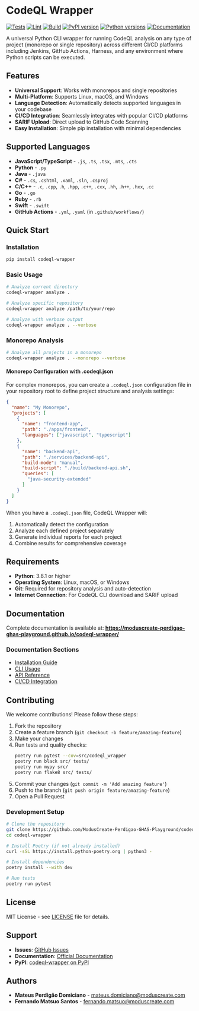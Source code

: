 # CodeQL Wrapper

[![Tests](https://github.com/ModusCreate-Perdigao-GHAS-Playground/codeql-wrapper/actions/workflows/test.yml/badge.svg)](https://github.com/ModusCreate-Perdigao-GHAS-Playground/codeql-wrapper/actions/workflows/test.yml)
[![Lint](https://github.com/ModusCreate-Perdigao-GHAS-Playground/codeql-wrapper/actions/workflows/lint.yml/badge.svg)](https://github.com/ModusCreate-Perdigao-GHAS-Playground/codeql-wrapper/actions/workflows/lint.yml)
[![Build](https://github.com/ModusCreate-Perdigao-GHAS-Playground/codeql-wrapper/actions/workflows/build.yml/badge.svg)](https://github.com/ModusCreate-Perdigao-GHAS-Playground/codeql-wrapper/actions/workflows/build.yml)
[![PyPI version](https://badge.fury.io/py/codeql-wrapper.svg)](https://badge.fury.io/py/codeql-wrapper)
[![Python versions](https://img.shields.io/pypi/pyversions/codeql-wrapper.svg)](https://pypi.org/project/codeql-wrapper/)
[![Documentation](https://img.shields.io/badge/docs-available-brightgreen.svg)](https://moduscreate-perdigao-ghas-playground.github.io/codeql-wrapper/)

A universal Python CLI wrapper for running CodeQL analysis on any type of project (monorepo or single repository) across different CI/CD platforms including Jenkins, GitHub Actions, Harness, and any environment where Python scripts can be executed.

## Features

- **Universal Support**: Works with monorepos and single repositories
- **Multi-Platform**: Supports Linux, macOS, and Windows
- **Language Detection**: Automatically detects supported languages in your codebase
- **CI/CD Integration**: Seamlessly integrates with popular CI/CD platforms
- **SARIF Upload**: Direct upload to GitHub Code Scanning
- **Easy Installation**: Simple pip installation with minimal dependencies

## Supported Languages

- **JavaScript/TypeScript** - `.js`, `.ts`, `.tsx`, `.mts`, `.cts`
- **Python** - `.py`
- **Java** - `.java`
- **C#** - `.cs`, `.cshtml`, `.xaml`, `.sln`, `.csproj`
- **C/C++** - `.c`, `.cpp`, `.h`, `.hpp`, `.c++`, `.cxx`, `.hh`, `.h++`, `.hxx`, `.cc`
- **Go** - `.go`
- **Ruby** - `.rb`
- **Swift** - `.swift`
- **GitHub Actions** - `.yml`, `.yaml` (in `.github/workflows/`)

## Quick Start

### Installation

```bash
pip install codeql-wrapper
```

### Basic Usage

```bash
# Analyze current directory
codeql-wrapper analyze .

# Analyze specific repository
codeql-wrapper analyze /path/to/your/repo

# Analyze with verbose output
codeql-wrapper analyze . --verbose
```

### Monorepo Analysis

```bash
# Analyze all projects in a monorepo
codeql-wrapper analyze . --monorepo --verbose
```

#### Monorepo Configuration with .codeql.json

For complex monorepos, you can create a `.codeql.json` configuration file in your repository root to define project structure and analysis settings:

```json
{
  "name": "My Monorepo",
  "projects": [
    {
      "name": "frontend-app",
      "path": "./apps/frontend",
      "languages": ["javascript", "typescript"]
    },
    {
      "name": "backend-api",
      "path": "./services/backend-api",
      "build-mode": "manual",
      "build-script": "./build/backend-api.sh",
      "queries": [
        "java-security-extended"
      ]
    }
  ]
}
```

When you have a `.codeql.json` file, CodeQL Wrapper will:
1. Automatically detect the configuration
2. Analyze each defined project separately
3. Generate individual reports for each project
4. Combine results for comprehensive coverage

## Requirements

- **Python**: 3.8.1 or higher
- **Operating System**: Linux, macOS, or Windows
- **Git**: Required for repository analysis and auto-detection
- **Internet Connection**: For CodeQL CLI download and SARIF upload

## Documentation

Complete documentation is available at: **https://moduscreate-perdigao-ghas-playground.github.io/codeql-wrapper/**

### Documentation Sections

- [Installation Guide](https://moduscreate-perdigao-ghas-playground.github.io/codeql-wrapper/docs/installation)
- [CLI Usage](https://moduscreate-perdigao-ghas-playground.github.io/codeql-wrapper/docs/cli-usage)
- [API Reference](https://moduscreate-perdigao-ghas-playground.github.io/codeql-wrapper/docs/api)
- [CI/CD Integration](https://moduscreate-perdigao-ghas-playground.github.io/codeql-wrapper/docs/cicd-integration)

## Contributing

We welcome contributions! Please follow these steps:

1. Fork the repository
2. Create a feature branch (`git checkout -b feature/amazing-feature`)
3. Make your changes
4. Run tests and quality checks:
   ```bash
   poetry run pytest --cov=src/codeql_wrapper
   poetry run black src/ tests/
   poetry run mypy src/
   poetry run flake8 src/ tests/
   ```
5. Commit your changes (`git commit -m 'Add amazing feature'`)
6. Push to the branch (`git push origin feature/amazing-feature`)
7. Open a Pull Request

### Development Setup

```bash
# Clone the repository
git clone https://github.com/ModusCreate-Perdigao-GHAS-Playground/codeql-wrapper.git
cd codeql-wrapper

# Install Poetry (if not already installed)
curl -sSL https://install.python-poetry.org | python3 -

# Install dependencies
poetry install --with dev

# Run tests
poetry run pytest
```

## License

MIT License - see [LICENSE](LICENSE) file for details.

## Support

- **Issues**: [GitHub Issues](https://github.com/ModusCreate-Perdigao-GHAS-Playground/codeql-wrapper/issues)
- **Documentation**: [Official Documentation](https://moduscreate-perdigao-ghas-playground.github.io/codeql-wrapper/)
- **PyPI**: [codeql-wrapper on PyPI](https://pypi.org/project/codeql-wrapper/)

## Authors

- **Mateus Perdigão Domiciano** - [mateus.domiciano@moduscreate.com](mailto:mateus.domiciano@moduscreate.com)
- **Fernando Matsuo Santos** - [fernando.matsuo@moduscreate.com](mailto:fernando.matsuo@moduscreate.com)
